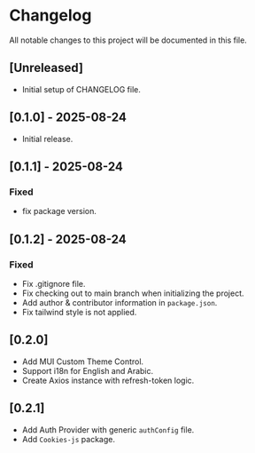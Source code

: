 # Changelog

All notable changes to this project will be documented in this file.

## [Unreleased]

- Initial setup of CHANGELOG file.

## [0.1.0] - 2025-08-24

- Initial release.

## [0.1.1] - 2025-08-24

### Fixed

- fix package version.

## [0.1.2] - 2025-08-24

### Fixed

- Fix .gitignore file.
- Fix checking out to main branch when initializing the project.
- Add author & contributor information in `package.json`.
- Fix tailwind style is not applied.

## [0.2.0]

- Add MUI Custom Theme Control.
- Support i18n for English and Arabic.
- Create Axios instance with refresh-token logic.

## [0.2.1]

- Add Auth Provider with generic `authConfig` file.
- Add `Cookies-js` package.